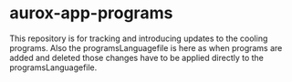 # aurox-app-programs
This repository is for tracking and introducing updates to the cooling programs. Also the programsLanguagefile is here as when programs are added and deleted  those changes have to be applied directly to the programsLanguagefile.
